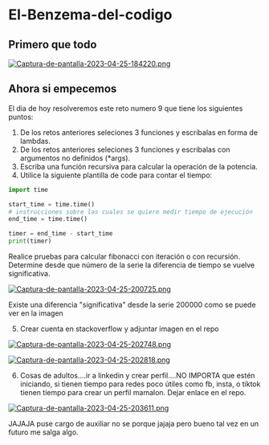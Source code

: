 # El-Benzema-del-codigo
## Primero que todo

[![Captura-de-pantalla-2023-04-25-184220.png](https://i.postimg.cc/bJL3G3Ft/Captura-de-pantalla-2023-04-25-184220.png)](https://postimg.cc/DJJqHdhv)


## Ahora si empecemos
El dia de hoy resolveremos este reto numero 9 que tiene los siguientes puntos:

1. De los retos anteriores seleciones 3 funciones y escribalas en forma de lambdas.
2. De los retos anteriores seleciones 3 funciones y escribalas con argumentos no definidos (*args).
3. Escriba una función recursiva para calcular la operación de la potencia.
4. Utilice la siguiente plantilla de code para contar el tiempo:
```python
import time

start_time = time.time()
# instrucciones sobre las cuales se quiere medir tiempo de ejecución
end_time = time.time()

timer = end_time - start_time
print(timer)
```
Realice pruebas para calcular fibonacci con iteración o con recursión. Determine desde que número de la serie la diferencia de tiempo se vuelve significativa. 

[![Captura-de-pantalla-2023-04-25-200725.png](https://i.postimg.cc/xCm8d1jJ/Captura-de-pantalla-2023-04-25-200725.png)](https://postimg.cc/JD1M6mkM)

Existe una diferencia "significativa" desde la serie 200000 como se puede ver en la imagen 

5. Crear cuenta en stackoverflow y adjuntar imagen en el repo

[![Captura-de-pantalla-2023-04-25-202748.png](https://i.postimg.cc/fLMd1dfW/Captura-de-pantalla-2023-04-25-202748.png)](https://postimg.cc/R3bqHNY2)

[![Captura-de-pantalla-2023-04-25-202818.png](https://i.postimg.cc/1tRgvQyf/Captura-de-pantalla-2023-04-25-202818.png)](https://postimg.cc/7CcYLjGk)


6. Cosas de adultos....ir a linkedin y crear perfil....NO IMPORTA que estén iniciando, si tienen tiempo para redes poco útiles como fb, insta, o tiktok tienen tiempo para crear un perfil mamalon. Dejar enlace en el repo.

[![Captura-de-pantalla-2023-04-25-203611.png](https://i.postimg.cc/qv50PHcN/Captura-de-pantalla-2023-04-25-203611.png)](https://postimg.cc/750pzcW4)

JAJAJA puse cargo de auxiliar no se porque jajaja pero bueno tal vez en un futuro me salga algo.
